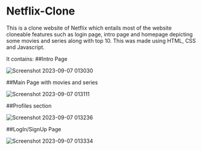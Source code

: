 # Netflix-Clone
This is a clone website of Netflix which entails most of the website cloneable features such as login page, intro page and homepage depicting some movies and series along with top 10. This was made using HTML, CSS and Javascript.

It contains: 
  ##Intro Page

![Screenshot 2023-09-07 013030](https://github.com/pranav-saluja-125/Netflix-Clone/assets/111756527/11b0ff29-5f7a-423c-b7b0-7fe04cb5f32e)

  ##Main Page with movies and series

![Screenshot 2023-09-07 013111](https://github.com/pranav-saluja-125/Netflix-Clone/assets/111756527/a1254c67-ef58-4f7a-9b24-40fc6bdf86a4)


  ##Profiles section

![Screenshot 2023-09-07 013236](https://github.com/pranav-saluja-125/Netflix-Clone/assets/111756527/e3badfa7-6518-4f86-8aad-8e02f626a80a)

  ##LogIn/SignUp Page
  
![Screenshot 2023-09-07 013334](https://github.com/pranav-saluja-125/Netflix-Clone/assets/111756527/cf0ed55b-fa9c-4914-8368-5464216bfa8a)
